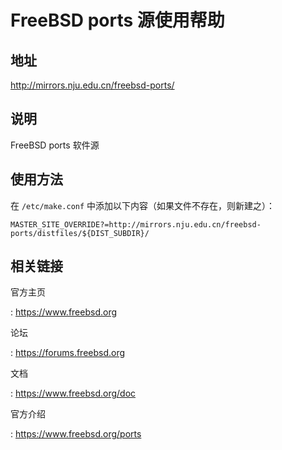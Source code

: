 # FreeBSD ports 源使用帮助

## 地址

<http://mirrors.nju.edu.cn/freebsd-ports/>

## 说明

FreeBSD ports 软件源

## 使用方法

在 `/etc/make.conf` 
中添加以下内容（如果文件不存在，则新建之）：

    MASTER_SITE_OVERRIDE?=http://mirrors.nju.edu.cn/freebsd-ports/distfiles/${DIST_SUBDIR}/

## 相关链接

官方主页

:   <https://www.freebsd.org>

论坛

:   <https://forums.freebsd.org>

文档

:   <https://www.freebsd.org/doc>

官方介绍

:   <https://www.freebsd.org/ports>
